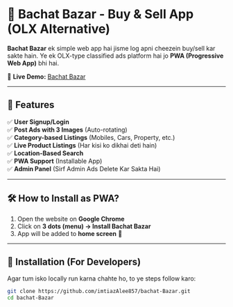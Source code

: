 # 🛒 Bachat Bazar - Buy & Sell App (OLX Alternative)

**Bachat Bazar** ek simple web app hai jisme log apni cheezein buy/sell kar sakte hain. Ye ek OLX-type classified ads platform hai jo **PWA (Progressive Web App)** bhi hai. 

🔗 **Live Demo:** [Bachat Bazar](https://imtiazalee857.github.io/bachat-Bazar/)

---

## 🚀 Features
✅ **User Signup/Login**  
✅ **Post Ads with 3 Images** (Auto-rotating)  
✅ **Category-based Listings** (Mobiles, Cars, Property, etc.)  
✅ **Live Product Listings** (Har kisi ko dikhai deti hain)  
✅ **Location-Based Search**  
✅ **PWA Support** (Installable App)  
✅ **Admin Panel** (Sirf Admin Ads Delete Kar Sakta Hai)  

---

## 🛠 How to Install as PWA?
1. Open the website on **Google Chrome**
2. Click on **3 dots (menu) → Install Bachat Bazar**
3. App will be added to **home screen** 🎉

---

## 🔧 Installation (For Developers)
Agar tum isko locally run karna chahte ho, to ye steps follow karo:

```bash
git clone https://github.com/imtiazAlee857/bachat-Bazar.git
cd bachat-Bazar
